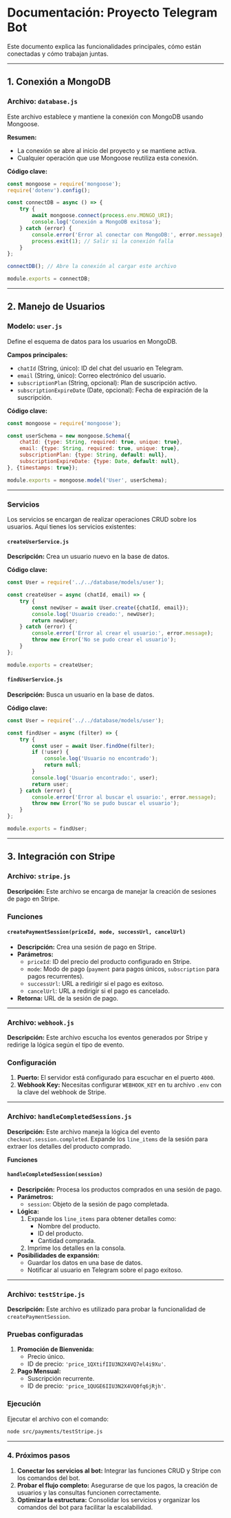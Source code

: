 # Documentación: Proyecto Telegram Bot

Este documento explica las funcionalidades principales, cómo están conectadas y cómo trabajan juntas.

---

## **1. Conexión a MongoDB**

### **Archivo: `database.js`**
Este archivo establece y mantiene la conexión con MongoDB usando Mongoose.

**Resumen:**
- La conexión se abre al inicio del proyecto y se mantiene activa.
- Cualquier operación que use Mongoose reutiliza esta conexión.

**Código clave:**
```javascript
const mongoose = require('mongoose');
require('dotenv').config();

const connectDB = async () => {
    try {
        await mongoose.connect(process.env.MONGO_URI);
        console.log('Conexión a MongoDB exitosa');
    } catch (error) {
        console.error('Error al conectar con MongoDB:', error.message);
        process.exit(1); // Salir si la conexión falla
    }
};

connectDB(); // Abre la conexión al cargar este archivo

module.exports = connectDB;
```

---

## **2. Manejo de Usuarios**

### **Modelo: `user.js`**
Define el esquema de datos para los usuarios en MongoDB.

**Campos principales:**
- `chatId` (String, único): ID del chat del usuario en Telegram.
- `email` (String, único): Correo electrónico del usuario.
- `subscriptionPlan` (String, opcional): Plan de suscripción activo.
- `subscriptionExpireDate` (Date, opcional): Fecha de expiración de la suscripción.

**Código clave:**
```javascript
const mongoose = require('mongoose');

const userSchema = new mongoose.Schema({
    chatId: {type: String, required: true, unique: true},
    email: {type: String, required: true, unique: true},
    subscriptionPlan: {type: String, default: null},
    subscriptionExpireDate: {type: Date, default: null},
}, {timestamps: true});

module.exports = mongoose.model('User', userSchema);
```

---

### **Servicios**
Los servicios se encargan de realizar operaciones CRUD sobre los usuarios. Aquí tienes los servicios existentes:

#### **`createUserService.js`**
**Descripción:** Crea un usuario nuevo en la base de datos.

**Código clave:**
```javascript
const User = require('../../database/models/user');

const createUser = async (chatId, email) => {
    try {
        const newUser = await User.create({chatId, email});
        console.log('Usuario creado:', newUser);
        return newUser;
    } catch (error) {
        console.error('Error al crear el usuario:', error.message);
        throw new Error('No se pudo crear el usuario');
    }
};

module.exports = createUser;
```

#### **`findUserService.js`**
**Descripción:** Busca un usuario en la base de datos.

**Código clave:**
```javascript
const User = require('../../database/models/user');

const findUser = async (filter) => {
    try {
        const user = await User.findOne(filter);
        if (!user) {
            console.log('Usuario no encontrado');
            return null;
        }
        console.log('Usuario encontrado:', user);
        return user;
    } catch (error) {
        console.error('Error al buscar el usuario:', error.message);
        throw new Error('No se pudo buscar el usuario');
    }
};

module.exports = findUser;
```

---

## **3. Integración con Stripe**

### **Archivo: `stripe.js`**
**Descripción:** Este archivo se encarga de manejar la creación de sesiones de pago en Stripe.

### **Funciones**
#### `createPaymentSession(priceId, mode, successUrl, cancelUrl)`
- **Descripción:** Crea una sesión de pago en Stripe.
- **Parámetros:**
  - `priceId`: ID del precio del producto configurado en Stripe.
  - `mode`: Modo de pago (`payment` para pagos únicos, `subscription` para pagos recurrentes).
  - `successUrl`: URL a redirigir si el pago es exitoso.
  - `cancelUrl`: URL a redirigir si el pago es cancelado.
- **Retorna:** URL de la sesión de pago.

---

### **Archivo: `webhook.js`**
**Descripción:** Este archivo escucha los eventos generados por Stripe y redirige la lógica según el tipo de evento.

### **Configuración**
1. **Puerto:** El servidor está configurado para escuchar en el puerto `4000`.
2. **Webhook Key:** Necesitas configurar `WEBHOOK_KEY` en tu archivo `.env` con la clave del webhook de Stripe.

---

### **Archivo: `handleCompletedSessions.js`**
**Descripción:** Este archivo maneja la lógica del evento `checkout.session.completed`. Expande los `line_items` de la sesión para extraer los detalles del producto comprado.

**Funciones**
#### `handleCompletedSession(session)`
- **Descripción:** Procesa los productos comprados en una sesión de pago.
- **Parámetros:**
  - `session`: Objeto de la sesión de pago completada.
- **Lógica:**
  1. Expande los `line_items` para obtener detalles como:
     - Nombre del producto.
     - ID del producto.
     - Cantidad comprada.
  2. Imprime los detalles en la consola.
- **Posibilidades de expansión:**
  - Guardar los datos en una base de datos.
  - Notificar al usuario en Telegram sobre el pago exitoso.

---

### **Archivo: `testStripe.js`**
**Descripción:** Este archivo es utilizado para probar la funcionalidad de `createPaymentSession`.

### **Pruebas configuradas**
1. **Promoción de Bienvenida:**
   - Precio único.
   - ID de precio: `'price_1QXtifIIU3N2X4VQ7el4i9Xu'`.
2. **Pago Mensual:**
   - Suscripción recurrente.
   - ID de precio: `'price_1QUGE6IIU3N2X4VQ0fq6jRjh'`.

### **Ejecución**
Ejecutar el archivo con el comando:
```bash
node src/payments/testStripe.js
```

---

### **4. Próximos pasos**
1. **Conectar los servicios al bot:** Integrar las funciones CRUD y Stripe con los comandos del bot.
2. **Probar el flujo completo:** Asegurarse de que los pagos, la creación de usuarios y las consultas funcionen correctamente.
3. **Optimizar la estructura:** Consolidar los servicios y organizar los comandos del bot para facilitar la escalabilidad.
